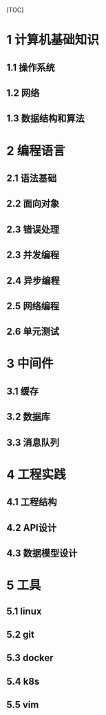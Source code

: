 [TOC] 
# 1 计算机基础知识
## 1.1 操作系统
## 1.2 网络
## 1.3 数据结构和算法

# 2 编程语言
## 2.1 语法基础
## 2.2 面向对象
## 2.3 错误处理
## 2.3 并发编程
## 2.4 异步编程
## 2.5 网络编程
## 2.6 单元测试

# 3 中间件
## 3.1 缓存
## 3.2 数据库
## 3.3 消息队列

# 4 工程实践
## 4.1 工程结构
## 4.2 API设计
## 4.3 数据模型设计

# 5 工具
## 5.1 linux
## 5.2 git
## 5.3 docker
## 5.4 k8s
## 5.5 vim